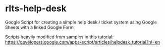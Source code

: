 # rlts-help-desk
Google Script for creating a simple help desk / ticket system using Google Sheets with a linked Google Form

Scripts heavily modified from samples in this tutorial: https://developers.google.com/apps-script/articles/helpdesk_tutorial?hl=en

